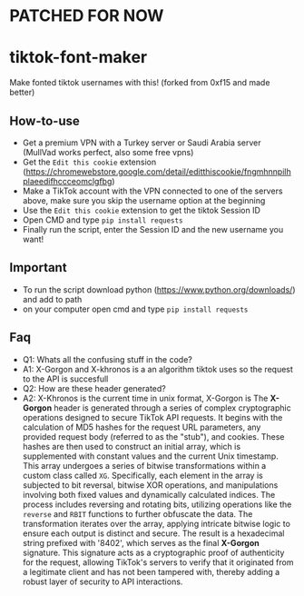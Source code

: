 
# PATCHED FOR NOW


# tiktok-font-maker
Make fonted tiktok usernames with this! (forked from 0xf15 and made better)

## How-to-use
- Get a premium VPN with a Turkey server or Saudi Arabia server (MullVad works perfect, also some free vpns)
- Get the `Edit this cookie` extension (https://chromewebstore.google.com/detail/editthiscookie/fngmhnnpilhplaeedifhccceomclgfbg)
- Make a TikTok account with the VPN connected to one of the servers above, make sure you skip the username option at the beginning
- Use the `Edit this cookie` extension to get the tiktok Session ID
- Open CMD and type `pip install requests`
- Finally run the script, enter the Session ID and the new username you want!

## Important
- To run the script download python (https://www.python.org/downloads/) and add to path
- on your computer open cmd and type `pip install requests`

## Faq
- Q1: Whats all the confusing stuff in the code?
- A1: X-Gorgon and X-khronos is a an algorithm tiktok uses so the request to the API is succesfull
- Q2: How are these header generated?
- A2: X-Khronos is the current time in unix format, X-Gorgon is The **X-Gorgon** header is generated through a series of complex cryptographic operations designed to secure TikTok API requests. It begins with the calculation of MD5 hashes for the request URL parameters, any provided request body (referred to as the "stub"), and cookies. These hashes are then used to construct an initial array, which is supplemented with constant values and the current Unix timestamp. This array undergoes a series of bitwise transformations within a custom class called `XG`. Specifically, each element in the array is subjected to bit reversal, bitwise XOR operations, and manipulations involving both fixed values and dynamically calculated indices. The process includes reversing and rotating bits, utilizing operations like the `reverse` and `RBIT` functions to further obfuscate the data. The transformation iterates over the array, applying intricate bitwise logic to ensure each output is distinct and secure. The result is a hexadecimal string prefixed with '8402', which serves as the final **X-Gorgon** signature. This signature acts as a cryptographic proof of authenticity for the request, allowing TikTok's servers to verify that it originated from a legitimate client and has not been tampered with, thereby adding a robust layer of security to API interactions.
